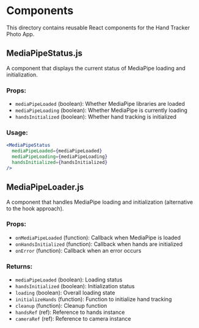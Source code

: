 # Components

This directory contains reusable React components for the Hand Tracker Photo App.

## MediaPipeStatus.js

A component that displays the current status of MediaPipe loading and initialization.

### Props:
- `mediaPipeLoaded` (boolean): Whether MediaPipe libraries are loaded
- `mediaPipeLoading` (boolean): Whether MediaPipe is currently loading
- `handsInitialized` (boolean): Whether hand tracking is initialized

### Usage:
```jsx
<MediaPipeStatus 
  mediaPipeLoaded={mediaPipeLoaded}
  mediaPipeLoading={mediaPipeLoading}
  handsInitialized={handsInitialized}
/>
```

## MediaPipeLoader.js

A component that handles MediaPipe loading and initialization (alternative to the hook approach).

### Props:
- `onMediaPipeLoaded` (function): Callback when MediaPipe is loaded
- `onHandsInitialized` (function): Callback when hands are initialized
- `onError` (function): Callback when an error occurs

### Returns:
- `mediaPipeLoaded` (boolean): Loading status
- `handsInitialized` (boolean): Initialization status
- `loading` (boolean): Overall loading state
- `initializeHands` (function): Function to initialize hand tracking
- `cleanup` (function): Cleanup function
- `handsRef` (ref): Reference to hands instance
- `cameraRef` (ref): Reference to camera instance 